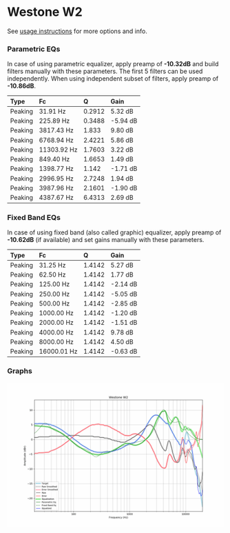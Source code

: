 # Westone W2
See [usage instructions](https://github.com/jaakkopasanen/AutoEq#usage) for more options and info.

### Parametric EQs
In case of using parametric equalizer, apply preamp of **-10.32dB** and build filters manually
with these parameters. The first 5 filters can be used independently.
When using independent subset of filters, apply preamp of **-10.86dB**.

| Type    | Fc          |      Q | Gain     |
|:--------|:------------|:-------|:---------|
| Peaking | 31.91 Hz    | 0.2912 | 5.32 dB  |
| Peaking | 225.89 Hz   | 0.3488 | -5.94 dB |
| Peaking | 3817.43 Hz  | 1.833  | 9.80 dB  |
| Peaking | 6768.94 Hz  | 2.4221 | 5.86 dB  |
| Peaking | 11303.92 Hz | 1.7603 | 3.22 dB  |
| Peaking | 849.40 Hz   | 1.6653 | 1.49 dB  |
| Peaking | 1398.77 Hz  | 1.142  | -1.71 dB |
| Peaking | 2996.95 Hz  | 2.7248 | 1.94 dB  |
| Peaking | 3987.96 Hz  | 2.1601 | -1.90 dB |
| Peaking | 4387.67 Hz  | 6.4313 | 2.69 dB  |

### Fixed Band EQs
In case of using fixed band (also called graphic) equalizer, apply preamp of **-10.62dB**
(if available) and set gains manually with these parameters.

| Type    | Fc          |      Q | Gain     |
|:--------|:------------|:-------|:---------|
| Peaking | 31.25 Hz    | 1.4142 | 5.27 dB  |
| Peaking | 62.50 Hz    | 1.4142 | 1.77 dB  |
| Peaking | 125.00 Hz   | 1.4142 | -2.14 dB |
| Peaking | 250.00 Hz   | 1.4142 | -5.05 dB |
| Peaking | 500.00 Hz   | 1.4142 | -2.85 dB |
| Peaking | 1000.00 Hz  | 1.4142 | -1.20 dB |
| Peaking | 2000.00 Hz  | 1.4142 | -1.51 dB |
| Peaking | 4000.00 Hz  | 1.4142 | 9.78 dB  |
| Peaking | 8000.00 Hz  | 1.4142 | 4.50 dB  |
| Peaking | 16000.01 Hz | 1.4142 | -0.63 dB |

### Graphs
![](./Westone%20W2.png)